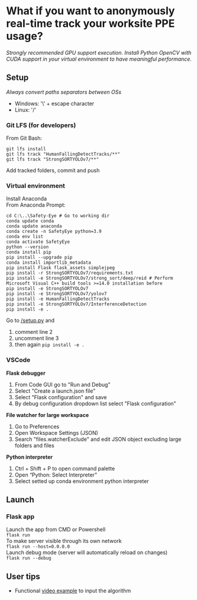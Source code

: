 # What if you want to anonymously real-time track your worksite PPE usage? 
_Strongly recommended GPU support execution. Install Python OpenCV with CUDA support in your virtual environment to have meaningful performance._
## Setup
_Always convert paths separators between OSs_
+ Windows: '\\' + escape character
+ Linux: '/'
### Git LFS (for developers)
From Git Bash:
```
git lfs install
git lfs track "HumanFallingDetectTracks/**"
git lfs track "StrongSORTYOLOv7/**"
```
Add tracked folders, commit and push
### Virtual environment
Install Anaconda  
From Anaconda Prompt:
```
cd C:\..\Safety-Eye # Go to working dir
conda update conda
conda update anaconda
conda create -n SafetyEye python=3.9
conda env list
conda activate SafetyEye
python --version
conda install pip
pip install --upgrade pip
conda install importlib_metadata
pip install Flask flask_assets simplejpeg
pip install -r StrongSORTYOLOv7/requirements.txt
pip install -e StrongSORTYOLOv7/strong_sort/deep/reid # Perform Microsoft Visual C++ build tools >=14.0 installation before
pip install -e StrongSORTYOLOv7
pip install -e StrongSORTYOLOv7/yolov7
pip install -e HumanFallingDetectTracks
pip install -e StrongSORTYOLOv7/InterferenceDetection
pip install -e .
```
Go to [/setup.py](/setup.py) and
1. comment line 2
2. uncomment line 3
3. then again `pip install -e .`
### VSCode
**Flask debugger**
1. From Code GUI go to "Run and Debug"
2. Select "Create a launch.json file"
3. Select "Flask configuration" and save
4. By debug configuration dropdown list select "Flask configuration"

**File watcher for large workspace**
1. Go to Preferences
2. Open Workspace Settings (JSON)
3. Search "files.watcherExclude" and edit JSON object excluding large folders and files

**Python interpreter**
1. Ctrl + Shift + P to open command palette
2. Open “Python: Select Interpreter”
3. Select setted up conda environment python interpreter
## Launch
### Flask app
Launch the app  from CMD or Powershell  
`flask run`  
To make server visible through its own network  
`flask run --host=0.0.0.0`  
Launch debug mode (server will automatically reload on changes)  
`flask run --debug`
## User tips
+ Functional [video example](/StrongSORTYOLOv7/InterferenceDetection/DataSource/finalTrimmed2.mp4) to input the algorithm

